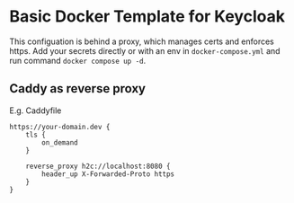 # Basic Docker Template for Keycloak

This configuation is behind a proxy, which manages certs and enforces https.
Add your secrets directly or with an env in `docker-compose.yml` and run command `docker compose up -d`.

## Caddy as reverse proxy
E.g. Caddyfile
```
https://your-domain.dev {
	tls {
		on_demand
	}

	reverse_proxy h2c://localhost:8080 {
		header_up X-Forwarded-Proto https
	}
}
```
